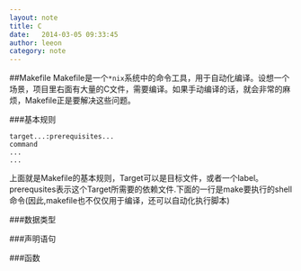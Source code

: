 ```yaml
---
layout: note
title: C
date:   2014-03-05 09:33:45
author: leeon
category: note
---
```


##Makefile
Makefile是一个`*nix`系统中的命令工具，用于自动化编译。设想一个场景，项目里右面有大量的C文件，需要编译。如果手动编译的话，就会非常的麻烦，Makefile正是要解决这些问题。

###基本规则

    target...:prerequisites...
    command
    ...
    ...

上面就是Makefile的基本规则，Target可以是目标文件，或者一个label。prerequsites表示这个Target所需要的依赖文件.下面的一行是make要执行的shell命令(因此,makefile也不仅仅用于编译，还可以自动化执行脚本)



###数据类型

###声明语句

###函数






